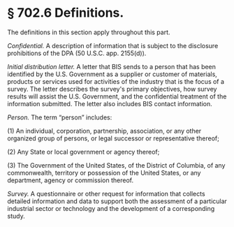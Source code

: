 # § 702.6   Definitions.

The definitions in this section apply throughout this part.


*Confidential.* A description of information that is subject to the disclosure prohibitions of the DPA (50 U.S.C. app. 2155(d)).


*Initial distribution letter.* A letter that BIS sends to a person that has been identified by the U.S. Government as a supplier or customer of materials, products or services used for activities of the industry that is the focus of a survey. The letter describes the survey's primary objectives, how survey results will assist the U.S. Government, and the confidential treatment of the information submitted. The letter also includes BIS contact information.


*Person.* The term “person” includes:


(1) An individual, corporation, partnership, association, or any other organized group of persons, or legal successor or representative thereof;


(2) Any State or local government or agency thereof;


(3) The Government of the United States, of the District of Columbia, of any commonwealth, territory or possession of the United States, or any department, agency or commission thereof.


*Survey.* A questionnaire or other request for information that collects detailed information and data to support both the assessment of a particular industrial sector or technology and the development of a corresponding study.




